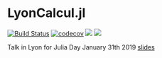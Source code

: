 # LyonCalcul.jl

[![Build Status](https://travis-ci.org/pnavaro/LyonCalcul.jl.svg?branch=master)](https://travis-ci.org/pnavaro/LyonCalcul.jl)
[![codecov](https://codecov.io/gh/pnavaro/LyonCalcul.jl/branch/master/graph/badge.svg)](https://codecov.io/gh/pnavaro/LyonCalcul.jl)
[![](https://img.shields.io/badge/docs-stable-blue.svg)](https://pnavaro.github.io/LyonCalcul.jl/stable)
[![](https://img.shields.io/badge/docs-dev-blue.svg)](https://pnavaro.github.io/LyonCalcul.jl/dev)


Talk in Lyon for Julia Day January 31th 2019  [slides](docs/src/slides.md)
